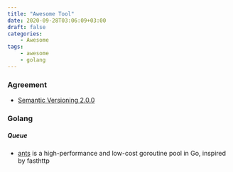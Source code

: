 ```yaml
---
title: "Awesome Tool"
date: 2020-09-28T03:06:09+03:00
draft: false
categories:
    - Awesome
tags:
    - awesome
    - golang
---
```


### Agreement

- [Semantic Versioning 2.0.0](https://semver.org/)

### Golang

##### Queue

- [ants](https://github.com/panjf2000/ants) is a high-performance and low-cost goroutine pool in Go, inspired by fasthttp
